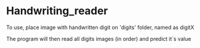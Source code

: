 # Handwriting_reader

To use, place image with handwritten digit on 'digits' folder, named as digitX

The program will then read all digits images (in order) and predict it`s value
